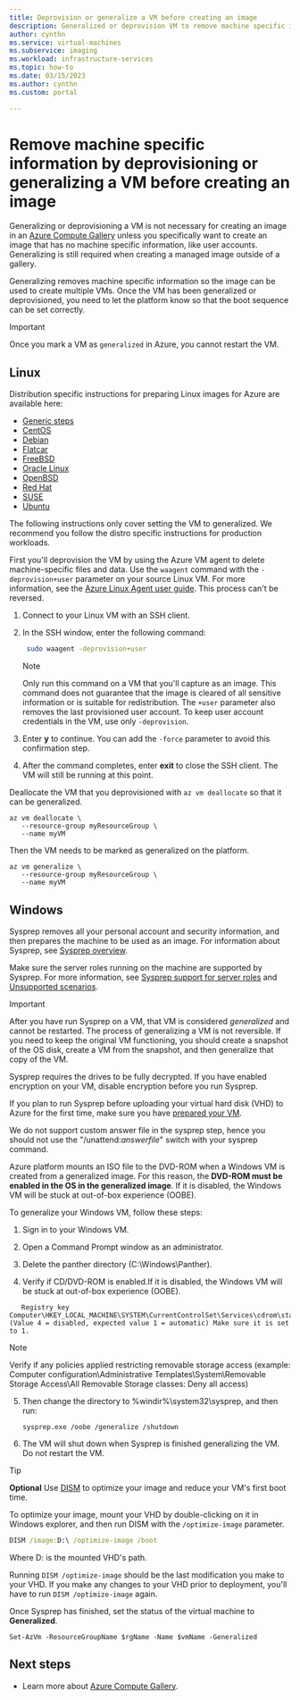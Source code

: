 ```yaml
---
title: Deprovision or generalize a VM before creating an image
description: Generalized or deprovision VM to remove machine specific information before creating an image. 
author: cynthn
ms.service: virtual-machines
ms.subservice: imaging
ms.workload: infrastructure-services
ms.topic: how-to
ms.date: 03/15/2023
ms.author: cynthn
ms.custom: portal

---
```


# Remove machine specific information by deprovisioning or generalizing a VM before creating an image

Generalizing or deprovisioning a VM is not necessary for creating an image in an [Azure Compute Gallery](shared-image-galleries.md#generalized-and-specialized-images) unless you specifically want to create an image that has no machine specific information, like user accounts. Generalizing is still required when creating a managed image outside of a gallery.

Generalizing removes machine specific information so the image can be used to create multiple VMs. Once the VM has been generalized or deprovisioned, you need to let the platform know so that the boot sequence can be set correctly. 

> [!IMPORTANT]
> Once you mark a VM as `generalized` in Azure, you cannot restart the VM.


## Linux

Distribution specific instructions for preparing Linux images for Azure are available here:
- [Generic steps](./linux/create-upload-generic.md)
- [CentOS](./linux/create-upload-centos.md)
- [Debian](./linux/debian-create-upload-vhd.md)
- [Flatcar](./linux/flatcar-create-upload-vhd.md)
- [FreeBSD](./linux/freebsd-intro-on-azure.md)
- [Oracle Linux](./linux/oracle-create-upload-vhd.md)
- [OpenBSD](./linux/create-upload-openbsd.md)
- [Red Hat](./linux/redhat-create-upload-vhd.md)
- [SUSE](./linux/suse-create-upload-vhd.md)
- [Ubuntu](./linux/create-upload-ubuntu.md)

The following instructions only cover setting the VM to generalized. We recommend you follow the distro specific instructions for production workloads.

First you'll deprovision the VM by using the Azure VM agent to delete machine-specific files and data. Use the `waagent` command with the `-deprovision+user` parameter on your source Linux VM. For more information, see the [Azure Linux Agent user guide](./extensions/agent-linux.md). This process can't be reversed.

1. Connect to your Linux VM with an SSH client.
2. In the SSH window, enter the following command:
   ```bash
    sudo waagent -deprovision+user
   ```
   > [!NOTE]
   > Only run this command on a VM that you'll capture as an image. This command does not guarantee that the image is cleared of all sensitive information or is suitable for redistribution. The `+user` parameter also removes the last provisioned user account. To keep user account credentials in the VM, use only `-deprovision`.
 
3. Enter **y** to continue. You can add the `-force` parameter to avoid this confirmation step.
4. After the command completes, enter **exit** to close the SSH client.  The VM will still be running at this point.


Deallocate the VM that you deprovisioned with `az vm deallocate` so that it can be generalized.

```azurecli-interactive
az vm deallocate \
   --resource-group myResourceGroup \
   --name myVM
```

Then the VM needs to be marked as generalized on the platform. 

```azurecli-interactive
az vm generalize \
   --resource-group myResourceGroup \
   --name myVM
```

## Windows

Sysprep removes all your personal account and security information, and then prepares the machine to be used as an image. For information about Sysprep, see [Sysprep overview](/windows-hardware/manufacture/desktop/sysprep--system-preparation--overview).

Make sure the server roles running on the machine are supported by Sysprep. For more information, see [Sysprep support for server roles](/windows-hardware/manufacture/desktop/sysprep-support-for-server-roles) and [Unsupported scenarios](/windows-hardware/manufacture/desktop/sysprep--system-preparation--overview#unsupported-scenarios). 

> [!IMPORTANT]
> After you have run Sysprep on a VM, that VM is considered *generalized* and cannot be restarted. The process of generalizing a VM is not reversible. If you need to keep the original VM functioning, you should create a snapshot of the OS disk, create a VM from the snapshot, and then generalize that copy of the VM. 
>
> Sysprep requires the drives to be fully decrypted. If you have enabled encryption on your VM, disable encryption before you run Sysprep.
>
> If you plan to run Sysprep before uploading your virtual hard disk (VHD) to Azure for the first time, make sure you have [prepared your VM](./windows/prepare-for-upload-vhd-image.md).  
> 
> We do not support custom answer file in the sysprep step, hence you should not use the "/unattend:_answerfile_" switch with your sysprep command.  
>  
> Azure platform mounts an ISO file to the DVD-ROM when a Windows VM is created from a generalized image. For this reason, the **DVD-ROM must be enabled in the OS in the generalized image**. If it is disabled, the Windows VM will be stuck at out-of-box experience (OOBE).


To generalize your Windows VM, follow these steps:

1. Sign in to your Windows VM.
   
2. Open a Command Prompt window as an administrator. 

3. Delete the panther directory (C:\Windows\Panther). 
4. Verify if CD/DVD-ROM is enabled.If it is disabled, the Windows VM will be stuck at out-of-box experience (OOBE).  
```
   Registry key Computer\HKEY_LOCAL_MACHINE\SYSTEM\CurrentControlSet\Services\cdrom\start (Value 4 = disabled, expected value 1 = automatic) Make sure it is set to 1.
   ```
> [!NOTE]
   > Verify if any policies applied restricting removable storage access (example: Computer configuration\Administrative Templates\System\Removable Storage Access\All Removable Storage classes: Deny all access)


5. Then change the directory to %windir%\system32\sysprep, and then run:
   ```
   sysprep.exe /oobe /generalize /shutdown
   ```
6. The VM will shut down when Sysprep is finished generalizing the VM. Do not restart the VM.
 


> [!TIP]
> **Optional** Use [DISM](/windows-hardware/manufacture/desktop/dism-optimize-image-command-line-options) to optimize your image and reduce your VM's first boot time.
>
> To optimize your image, mount your VHD by double-clicking on it in Windows explorer, and then run DISM with the `/optimize-image` parameter.
>
> ```cmd
> DISM /image:D:\ /optimize-image /boot
> ```
> Where D: is the mounted VHD's path.
>
> Running `DISM /optimize-image` should be the last modification you make to your VHD. If you make any changes to your VHD prior to deployment, you'll have to run `DISM /optimize-image` again.

Once Sysprep has finished, set the status of the virtual machine to **Generalized**.
   
```azurepowershell-interactive
Set-AzVm -ResourceGroupName $rgName -Name $vmName -Generalized
```

## Next steps

- Learn more about [Azure Compute Gallery](shared-image-galleries.md).
